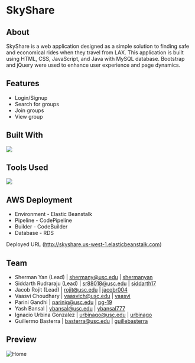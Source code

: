 # SkyShare

## About
SkyShare is a web application designed as a simple solution to finding safe and economical rides when they travel from LAX. This application is built using HTML, CSS, JavaScript, and Java with MySQL database. Bootstrap and jQuery were used to enhance user experience and page dynamics. 

## Features

* Login/Signup
* Search for groups
* Join groups
* View group
  
## Built With

[![](https://skillicons.dev/icons?i=java,js,css,html,mysql,jquery,maven,regex,bootstrap,&perline=10)]()

## Tools Used 

[![](https://skillicons.dev/icons?i=vscode,eclipse,postman,&perline=6)]()

## AWS Deployment
* Environment - Elastic Beanstalk
* Pipeline - CodePipeline
* Builder - CodeBuilder
* Database - RDS
  
Deployed URL (http://skyshare.us-west-1.elasticbeanstalk.com)

## Team
* Sherman Yan (Lead) | [shermany@usc.edu](mailto:shermany@usc.edu) | [shermanyan](https://github.com/shermanyan)
* Siddarth Rudraraju (Lead) | [sr88018@usc.edu](mailto:sr88018@usc.edu) | [siddarth17](https://github.com/siddarth17)
* Jacob Rojit (Lead) | [rojit@usc.edu](mailto:rojit@usc.edu) | [jacobr004](https://github.com/jacobr004)
* Vaasvi Choudhary | [vaasvich@usc.edu](mailto:vaasvich@usc.edu) | [vaasvi](https://github.com/vaasvi)
* Parini Gandhi | [parinig@usc.edu](mailto:parinig@usc.edu) | [pg-19](https://github.com/pg-19)
* Yash Bansal | [ybansal@usc.edu](mailto:ybansal@usc.edu) | [ybansal777](https://github.com/ybansal777)
* Ignacio Urbina Gonzalez | [urbinago@usc.edu](mailto:urbinago@usc.edu) | [urbinago](https://github.com/urbinago)
* Guillermo Basterra  | [basterra@usc.edu](mailto:basterra@usc.edu) | [guillebasterra](https://github.com/guillebasterra)


## Preview

![Home](img/readme/home.jpeg)
